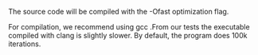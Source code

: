 The source code will be compiled with the -Ofast optimization flag.

For compilation, we recommend using gcc .From our tests the executable compiled with clang is slightly slower.
By default, the program does 100k iterations. 